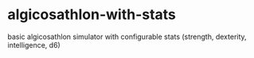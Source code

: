 # algicosathlon-with-stats
basic algicosathlon simulator with configurable stats (strength, dexterity, intelligence, d6)
